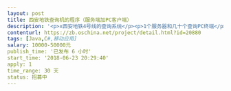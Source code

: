 ```yaml
---                
layout: post       
title: 西安地铁查询机的程序（服务端加PC客户端）           
description: '<p>x西安地铁4号线的查询系统</p><p>1个服务器和几十个查询PC终端</p><p><br></p><p>c查询 服务端管理人员录入的 新闻，公告，线路等信息</p>'     
contenturl: https://zb.oschina.net/project/detail.html?id=20880      
tags: [Java,C#,移动应用]            
salary: 10000-50000元          
publish_time: '已发布 6 小时'         
start_time: '2018-06-23 20:29:40'           
apply: 1                   
time_range: 30 天              
status: 招募中                  
---                 
```

